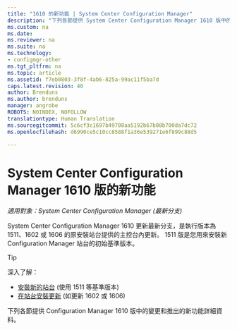 ```yaml
---
title: "1610 的新功能 | System Center Configuration Manager"
description: "下列各節提供 System Center Configuration Manager 1610 版中的變更和推出的新功能。"
ms.custom: na
ms.date: 
ms.reviewer: na
ms.suite: na
ms.technology:
- configmgr-other
ms.tgt_pltfrm: na
ms.topic: article
ms.assetid: f7eb0803-3f8f-4ab6-825a-99ac11f5ba7d
caps.latest.revision: 40
author: Brenduns
ms.author: brenduns
manager: angrobe
ROBOTS: NOINDEX, NOFOLLOW
translationtype: Human Translation
ms.sourcegitcommit: 5c6cf3c1697b49708aa5192b67b08b700da7dc72
ms.openlocfilehash: d6990ce5c10cc8588f1a36e539271e6f899c88d5

---
```

# <a name="what39s-new-in-version-1610-of-system-center-configuration-manager"></a>System Center Configuration Manager 1610 版的新功能

*適用對象：System Center Configuration Manager (最新分支)*

System Center Configuration Manager 1610 更新最新分支，是執行版本為 1511、1602 或 1606 的原安裝站台提供的主控台內更新。 1511 版是您用來安裝新 Configuration Manager 站台的初始基準版本。
> [!TIP]  
>  深入了解：  
>   
>  -   [安裝新的站台](https://technet.microsoft.com/library/mt590197.aspx) (使用 1511 等基準版本)  
>  -   [在站台安裝更新](https://technet.microsoft.com/library/mt607046.aspx) (如更新 1602 或 1606)  

下列各節提供 Configuration Manager 1610 版中的變更和推出的新功能詳細資料。  



<!--HONumber=Nov16_HO1-->



